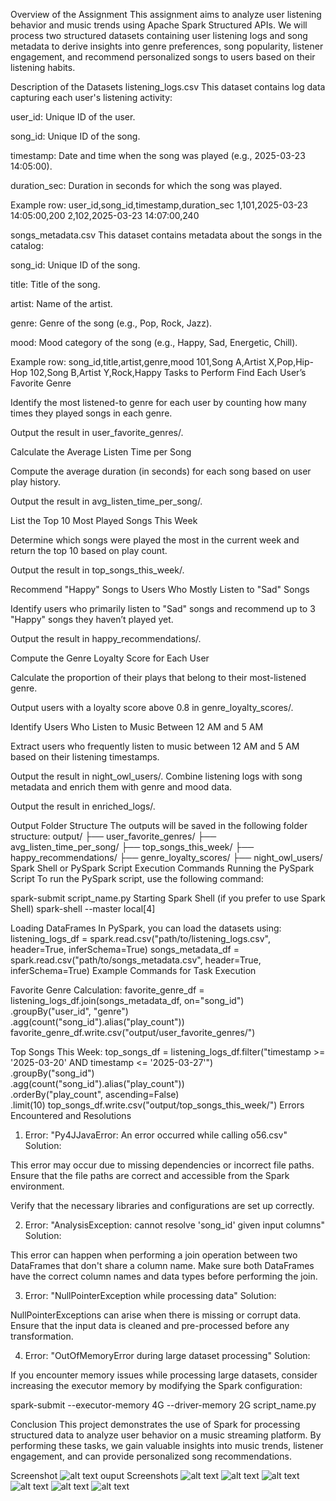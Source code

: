 Overview of the Assignment
This assignment aims to analyze user listening behavior and music trends using Apache Spark Structured APIs. We will process two structured datasets containing user listening logs and song metadata to derive insights into genre preferences, song popularity, listener engagement, and recommend personalized songs to users based on their listening habits.

Description of the Datasets
listening_logs.csv
This dataset contains log data capturing each user's listening activity:

user_id: Unique ID of the user.

song_id: Unique ID of the song.

timestamp: Date and time when the song was played (e.g., 2025-03-23 14:05:00).

duration_sec: Duration in seconds for which the song was played.

Example row:
user_id,song_id,timestamp,duration_sec
1,101,2025-03-23 14:05:00,200
2,102,2025-03-23 14:07:00,240

songs_metadata.csv
This dataset contains metadata about the songs in the catalog:

song_id: Unique ID of the song.

title: Title of the song.

artist: Name of the artist.

genre: Genre of the song (e.g., Pop, Rock, Jazz).

mood: Mood category of the song (e.g., Happy, Sad, Energetic, Chill).

Example row:
song_id,title,artist,genre,mood
101,Song A,Artist X,Pop,Hip-Hop
102,Song B,Artist Y,Rock,Happy
Tasks to Perform
Find Each User’s Favorite Genre

Identify the most listened-to genre for each user by counting how many times they played songs in each genre.

Output the result in user_favorite_genres/.

Calculate the Average Listen Time per Song

Compute the average duration (in seconds) for each song based on user play history.

Output the result in avg_listen_time_per_song/.

List the Top 10 Most Played Songs This Week

Determine which songs were played the most in the current week and return the top 10 based on play count.

Output the result in top_songs_this_week/.

Recommend "Happy" Songs to Users Who Mostly Listen to "Sad" Songs

Identify users who primarily listen to "Sad" songs and recommend up to 3 "Happy" songs they haven’t played yet.

Output the result in happy_recommendations/.

Compute the Genre Loyalty Score for Each User

Calculate the proportion of their plays that belong to their most-listened genre.

Output users with a loyalty score above 0.8 in genre_loyalty_scores/.

Identify Users Who Listen to Music Between 12 AM and 5 AM

Extract users who frequently listen to music between 12 AM and 5 AM based on their listening timestamps.

Output the result in night_owl_users/.
Combine listening logs with song metadata and enrich them with genre and mood data.

Output the result in enriched_logs/.

Output Folder Structure
The outputs will be saved in the following folder structure:
output/
├── user_favorite_genres/
├── avg_listen_time_per_song/
├── top_songs_this_week/
├── happy_recommendations/
├── genre_loyalty_scores/
├── night_owl_users/
Spark Shell or PySpark Script Execution Commands
Running the PySpark Script To run the PySpark script, use the following command:

spark-submit script_name.py
Starting Spark Shell (if you prefer to use Spark Shell)
spark-shell --master local[4]

Loading DataFrames In PySpark, you can load the datasets using:
listening_logs_df = spark.read.csv("path/to/listening_logs.csv", header=True, inferSchema=True)
songs_metadata_df = spark.read.csv("path/to/songs_metadata.csv", header=True, inferSchema=True)
Example Commands for Task Execution

Favorite Genre Calculation:
favorite_genre_df = listening_logs_df.join(songs_metadata_df, on="song_id") \
                                    .groupBy("user_id", "genre") \
                                    .agg(count("song_id").alias("play_count"))
favorite_genre_df.write.csv("output/user_favorite_genres/")

Top Songs This Week:
top_songs_df = listening_logs_df.filter("timestamp >= '2025-03-20' AND timestamp <= '2025-03-27'") \
                                .groupBy("song_id") \
                                .agg(count("song_id").alias("play_count")) \
                                .orderBy("play_count", ascending=False) \
                                .limit(10)
top_songs_df.write.csv("output/top_songs_this_week/")
Errors Encountered and Resolutions
1. Error: "Py4JJavaError: An error occurred while calling o56.csv"
Solution:

This error may occur due to missing dependencies or incorrect file paths. Ensure that the file paths are correct and accessible from the Spark environment.

Verify that the necessary libraries and configurations are set up correctly.

2. Error: "AnalysisException: cannot resolve 'song_id' given input columns"
Solution:

This error can happen when performing a join operation between two DataFrames that don't share a column name. Make sure both DataFrames have the correct column names and data types before performing the join.

3. Error: "NullPointerException while processing data"
Solution:

NullPointerExceptions can arise when there is missing or corrupt data. Ensure that the input data is cleaned and pre-processed before any transformation.

4. Error: "OutOfMemoryError during large dataset processing"
Solution:

If you encounter memory issues while processing large datasets, consider increasing the executor memory by modifying the Spark configuration:

spark-submit --executor-memory 4G --driver-memory 2G script_name.py

Conclusion
This project demonstrates the use of Spark for processing structured data to analyze user behavior on a music streaming platform. By performing these tasks, we gain valuable insights into music trends, listener engagement, and can provide personalized song recommendations.

Screenshot
![alt text](image.png)
ouput Screenshots
![alt text](image-2.png)
![alt text](image-3.png)
![alt text](image-4.png)
![alt text](image-5.png)
![alt text](image-6.png)
![alt text](image-1.png)
